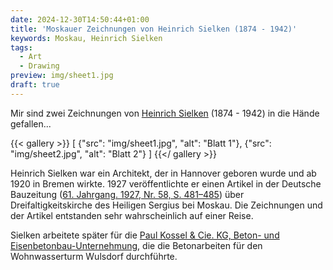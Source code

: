```yaml
---
date: 2024-12-30T14:50:44+01:00
title: 'Moskauer Zeichnungen von Heinrich Sielken (1874 - 1942)'
keywords: Moskau, Heinrich Sielken
tags:
  - Art
  - Drawing
preview: img/sheet1.jpg
draft: true
---
```


Mir sind zwei Zeichnungen von [Heinrich Sielken](https://glass-portal.hier-im-netz.de/hs/s-z/sielken_heinrich.htm) (1874 - 1942) in die Hände gefallen...
<!--more-->

{{< gallery >}}
[
  {"src": "img/sheet1.jpg", "alt": "Blatt 1"},
  {"src": "img/sheet2.jpg", "alt": "Blatt 2"}
]
{{</ gallery >}}

Heinrich Sielken war ein Architekt, der in Hannover geboren wurde und ab 1920 in Bremen wirkte. 1927 veröffentlichte er einen Artikel in der Deutsche Bauzeitung ([61. Jahrgang. 1927, Nr. 58, S. 481–485](https://delibra.bg.polsl.pl/Content/14217/P-388_1927_58.pdf)) über Dreifaltigkeitskirche des Heiligen Sergius bei Moskau. Die Zeichnungen und der Artikel entstanden sehr wahrscheinlich auf einer Reise.

Sielken arbeitete später für die [Paul Kossel & Cie. KG, Beton- und Eisenbetonbau-Unternehmung](https://de.wikipedia.org/wiki/Paul_Kossel), die die Betonarbeiten für den Wohnwasserturm Wulsdorf durchführte.
